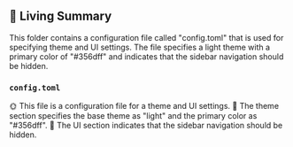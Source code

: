 

<!-- Living README Summary -->
## 🌳 Living Summary

This folder contains a configuration file called "config.toml" that is used for specifying theme and UI settings. The file specifies a light theme with a primary color of "#356dff" and indicates that the sidebar navigation should be hidden.


### `config.toml`

🌞 This file is a configuration file for a theme and UI settings.
🎨 The theme section specifies the base theme as "light" and the primary color as "#356dff".
👀 The UI section indicates that the sidebar navigation should be hidden.
    

<!-- Living README Summary -->